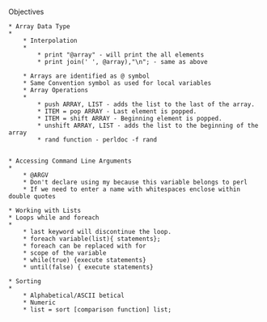 Objectives

	* Array Data Type
	* 
		* Interpolation
		* 
			* print "@array" - will print the all elements
			* print join(' ', @array),"\n"; - same as above

		* Arrays are identified as @ symbol
		* Same Convention symbol as used for local variables
		* Array Operations
		* 
			* push ARRAY, LIST - adds the list to the last of the array.
			* ITEM = pop ARRAY - Last element is popped.
			* ITEM = shift ARRAY - Beginning element is popped.
			* unshift ARRAY, LIST - adds the list to the beginning of the array
			* rand function - perldoc -f rand


	* Accessing Command Line Arguments
	* 
		* @ARGV
		* Don't declare using my because this variable belongs to perl
		* If we need to enter a name with whitespaces enclose within double quotes

	* Working with Lists
	* Loops while and foreach
	* 
		* last keyword will discontinue the loop.
		* foreach variable(list){ statements};
		* foreach can be replaced with for
		* scope of the variable
		* while(true) {execute statements}
		* until(false) { execute statements}

	* Sorting
	* 
		* Alphabetical/ASCII betical
		* Numeric
		* list = sort [comparison function] list;



